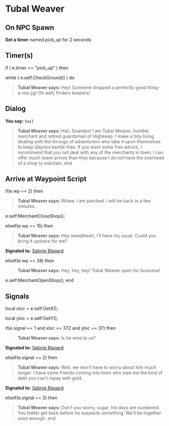# Tubal Weaver
## On NPC Spawn

**Set a timer** named *pick_up* for 2 seconds
## Timer(s)

if ( e.timer == "pick_up" ) then




while ( e.self:CheckGround() ) do



>**Tubal Weaver says:** Hey!  Someone dropped a perfectly good thing-a-ma-jig!  Oh well, finders keepers!


## Dialog

**You say:** `hail`



>**Tubal Weaver says:** Hail, Soandso!  I am Tubal Weaver, humble merchant and retired guardsman of Highkeep.  I make a tidy living dealing with the throngs of adventurers who take it upon themselves to keep Qeynos beetle-free.  If you want some free advice, I recommend that you not deal with any of the merchants in town.  I can offer much lower prices than they because I do not have the overhead of a shop to maintain.
end

## Arrive at Waypoint Script

if(e.wp == 2) then


>**Tubal Weaver says:** Whew. I am parched. I will be back in a few minutes.


e.self:MerchantCloseShop();

elseif(e.wp == 15) then


>**Tubal Weaver says:** Hey sweetheart, I'll have my usual. Could you bring it upstairs for me?


**Signaled to:**  [Sabnie Blagard](/npc/2083)

elseif(e.wp == 38) then


>**Tubal Weaver says:** Hey, hey, hey! Tubal Weaver open for business!


e.self:MerchantOpenShop();
end

## Signals

local xloc = e.self:GetX();

local yloc = e.self:GetY();



if(e.signal == 1 and xloc == 372 and yloc == 37) then


>**Tubal Weaver says:** Is he wise to us?


**Signaled to:**  [Sabnie Blagard](/npc/2083)

elseif(e.signal == 2) then


>**Tubal Weaver says:** Well, we won't have to worry about him much longer. I have some friends coming into town who owe me the kind of debt you can't repay with gold.


**Signaled to:**  [Sabnie Blagard](/npc/2083)

elseif(e.signal == 3) then


>**Tubal Weaver says:** Don't you worry, sugar, his days are numbered. You better get back before he suspects something. We'll be together soon enough.
end
